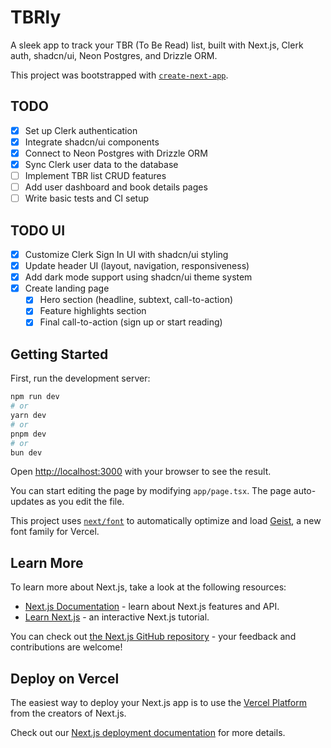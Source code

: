 # TBRly

A sleek app to track your TBR (To Be Read) list, built with Next.js, Clerk auth, shadcn/ui, Neon Postgres, and Drizzle ORM.

This project was bootstrapped with [`create-next-app`](https://nextjs.org/docs/app/api-reference/cli/create-next-app).

## TODO

- [x] Set up Clerk authentication
- [x] Integrate shadcn/ui components
- [x] Connect to Neon Postgres with Drizzle ORM
- [x] Sync Clerk user data to the database
- [ ] Implement TBR list CRUD features
- [ ] Add user dashboard and book details pages
- [ ] Write basic tests and CI setup

## TODO UI

- [x] Customize Clerk Sign In UI with shadcn/ui styling
- [x] Update header UI (layout, navigation, responsiveness)
- [x] Add dark mode support using shadcn/ui theme system
- [x] Create landing page
  - [x] Hero section (headline, subtext, call-to-action)
  - [x] Feature highlights section
  - [x] Final call-to-action (sign up or start reading)

## Getting Started

First, run the development server:

```bash
npm run dev
# or
yarn dev
# or
pnpm dev
# or
bun dev
```

Open [http://localhost:3000](http://localhost:3000) with your browser to see the result.

You can start editing the page by modifying `app/page.tsx`. The page auto-updates as you edit the file.

This project uses [`next/font`](https://nextjs.org/docs/app/building-your-application/optimizing/fonts) to automatically optimize and load [Geist](https://vercel.com/font), a new font family for Vercel.

## Learn More

To learn more about Next.js, take a look at the following resources:

- [Next.js Documentation](https://nextjs.org/docs) - learn about Next.js features and API.
- [Learn Next.js](https://nextjs.org/learn) - an interactive Next.js tutorial.

You can check out [the Next.js GitHub repository](https://github.com/vercel/next.js) - your feedback and contributions are welcome!

## Deploy on Vercel

The easiest way to deploy your Next.js app is to use the [Vercel Platform](https://vercel.com/new?utm_medium=default-template&filter=next.js&utm_source=create-next-app&utm_campaign=create-next-app-readme) from the creators of Next.js.

Check out our [Next.js deployment documentation](https://nextjs.org/docs/app/building-your-application/deploying) for more details.

